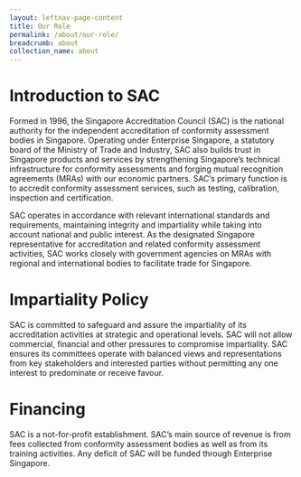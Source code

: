 ```yaml
---
layout: leftnav-page-content
title: Our Role
permalink: /about/our-role/
breadcrumb: about
collection_name: about
---
```


# Introduction to SAC
Formed in 1996, the Singapore Accreditation Council (SAC) is the national authority for the independent accreditation of conformity assessment bodies in Singapore. Operating under Enterprise Singapore, a statutory board of the Ministry of Trade and Industry, SAC also builds trust in Singapore products and services by strengthening Singapore’s technical infrastructure for conformity assessments and forging mutual recognition agreements (MRAs) with our economic partners. SAC’s primary function is to accredit conformity assessment services, such as testing, calibration, inspection and certification.

SAC operates in accordance with relevant international standards and requirements, maintaining integrity and impartiality while taking into account national and public interest. As the designated Singapore representative for accreditation and related conformity assessment activities, SAC works closely with government agencies on MRAs with regional and international bodies to facilitate trade for Singapore.

# Impartiality Policy
SAC is committed to safeguard and assure the impartiality of its accreditation activities at strategic and operational levels. SAC will not allow commercial, financial and other pressures to compromise impartiality. SAC ensures its committees operate with balanced views and representations from key stakeholders and interested parties without permitting any one interest to predominate or receive favour.

# Financing
SAC is a not-for-profit establishment. SAC’s main source of revenue is from fees collected from conformity assessment bodies as well as from its training activities. Any deficit of SAC will be funded through Enterprise Singapore. 
